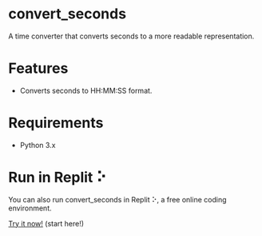 # convert_seconds
A time converter that converts seconds to a more readable representation.

# Features
- Converts seconds to HH:MM:SS format.

# Requirements
- Python 3.x

# Run in Replit ⠕

You can also run convert_seconds in Replit ⠕, a free online coding environment.

[Try it now!](https://replit.com/@dsalvador/convertseconds) (start here!)
